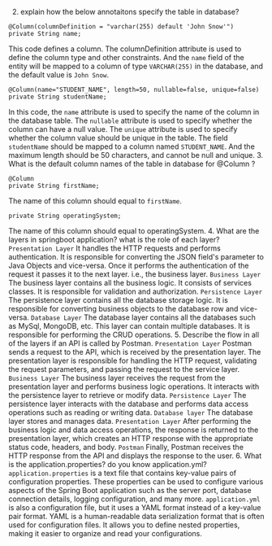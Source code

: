 2. explain how the below annotaitons specify the table in database?
```
@Column(columnDefinition = "varchar(255) default 'John Snow'")
private String name;
```
This code defines a column. The columnDefinition attribute is used to define the column type and other constraints. And the `name` field of the entity will be mapped to a column of type `VARCHAR(255)` in the database, and the default value is `John Snow`.
```
@Column(name="STUDENT_NAME", length=50, nullable=false, unique=false)
private String studentName;
```
In this code, the `name` attribute is used to specify the name of the column in the database table. The `nullable` attribute is used to specify whether the column can have a null value. The `unique` attribute is used to specify whether the column value should be unique in the table. The field `studentName` should be mapped to a column named `STUDENT_NAME`. And the maximum length should be 50 characters, and cannot be null and unique.
3. What is the default column names of the table in database for @Column ?
```
@Column
private String firstName;
```
The name of this column should equal to `firstName`.
```
private String operatingSystem;
```
The name of this column should equal to operatingSystem.
4. What are the layers in springboot application? what is the role of each layer?
`Presentation Layer` It handles the HTTP requests and performs authentication. It is responsible for converting the JSON field's parameter to Java Objects and vice-versa. Once it performs the authentication of the request it passes it to the next layer. i.e., the business layer.
`Business Layer` The business layer contains all the business logic. It consists of services classes. It is responsible for validation and authorization.
`Persistence Layer` The persistence layer contains all the database storage logic. It is responsible for converting business objects to the database row and vice-versa.
`Database Layer` The database layer contains all the databases such as MySql, MongoDB, etc. This layer can contain multiple databases. It is responsible for performing the CRUD operations.
5. Describe the flow in all of the layers if an API is called by Postman.
`Presentation Layer` Postman sends a request to the API, which is received by the presentation layer. The presentation layer is responsible for handling the HTTP request, validating the request parameters, and passing the request to the service layer.
`Business Layer` The business layer receives the request from the presentation layer and performs business logic operations. It interacts with the persistence layer to retrieve or modify data.
`Persistence Layer` The persistence layer interacts with the database and performs data access operations such as reading or writing data.
`Database layer` The database layer stores and manages data.
`Presentation Layer` After performing the business logic and data access operations, the response is returned to the presentation layer, which creates an HTTP response with the appropriate status code, headers, and body.
`Postman` Finally, Postman receives the HTTP response from the API and displays the response to the user.
6. What is the application.properties? do you know application.yml?
`application.properties` is a text file that contains key-value pairs of configuration properties. These properties can be used to configure various aspects of the Spring Boot application such as the server port, database connection details, logging configuration, and many more. 
`application.yml` is also a configuration file, but it uses a YAML format instead of a key-value pair format. YAML is a human-readable data serialization format that is often used for configuration files. It allows you to define nested properties, making it easier to organize and read your configurations.